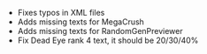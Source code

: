 - Fixes typos in XML files
- Adds missing texts for MegaCrush
- Adds missing texts for RandomGenPreviewer
- Fix Dead Eye rank 4 text, it should be 20/30/40%
